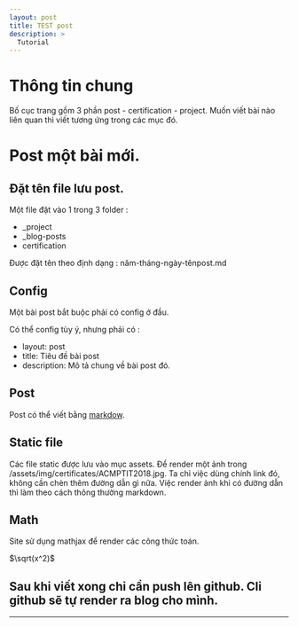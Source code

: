```yaml
---
layout: post
title: TEST post 
description: >
  Tutorial  
---
```


# Thông tin chung

Bố cục trang gồm 3 phần post - certification - project. Muốn viết bài nào liên quan thì viết tương ứng trong các mục đó.

# Post một bài mới.

## Đặt tên file lưu post.

Một file đặt vào 1 trong 3 folder :

* _project
* _blog-posts
* certification

Được đặt tên theo định dạng : năm-tháng-ngày-tênpost.md

## Config

Một bài post bắt buộc phải có config ở đầu.

Có thể config tùy ý, nhưng phải có : 

* layout: post 
* title: Tiêu đề bài post
* description: Mô tả chung về bài post đó.

## Post 

Post có thể viết bằng [markdow](https://github.com/adam-p/markdown-here/wiki/Markdown-Cheatsheet).

## Static file 

Các file static được lưu vào mục assets. Để render một ảnh trong /assets/img/certificates/ACMPTIT2018.jpg. Ta chỉ việc dùng chính link đó, không cần chèn thêm đường dẫn gì nữa. Việc render ảnh khi có đường dẫn thì làm theo cách thông thường markdown.

## Math

Site sử dụng mathjax để render các công thức toán.

$\sqrt(x^2)$

## Sau khi viết xong chỉ cần push lên github. Cli github sẽ tự render ra blog cho mình.

---




